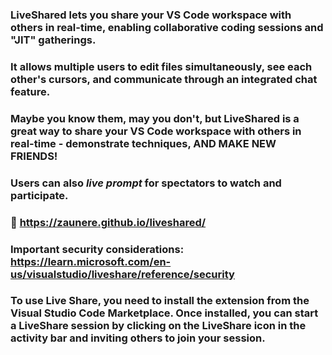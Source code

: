 ### LiveShared lets you share your VS Code workspace with others in real-time, enabling collaborative coding sessions and "JIT" gatherings.

### It allows multiple users to edit files simultaneously, see each other's cursors, and communicate through an integrated chat feature.

### Maybe you know them, may you don't, but LiveShared is a great way to share your VS Code workspace with others in real-time - demonstrate techniques, AND MAKE NEW FRIENDS!

### Users can also *live prompt* for spectators to watch and participate.



### 💾 https://zaunere.github.io/liveshared/

### Important security considerations: https://learn.microsoft.com/en-us/visualstudio/liveshare/reference/security

### To use Live Share, you need to install the extension from the Visual Studio Code Marketplace. Once installed, you can start a LiveShare session by clicking on the LiveShare icon in the activity bar and inviting others to join your session.

